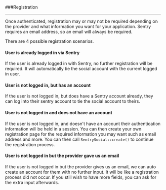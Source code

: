 ###Registration

----------

Once authenticated, registration may or may not be required depending on the provider and what information you want for your application.  Sentry requires an email address, so an email will always be required.

There are 4 possible registration scenarios.

#### User is already logged in via Sentry

If the user is already logged in with Sentry, no further registration will be required.  It will automatically tie the social account with the current logged in user.

#### User is not logged in, but has an account

If the user is not logged in, but does have a Sentry account already, they can log into their sentry account to tie the social account to theirs.

#### User is not logged in and does not have an account

If the user is not logged in, and doesn't have an account their authentication information will be held in a session.  You can then create your own registration page for the required information you may want such as email address and more.  You can then call `SentrySocial::create()` to continue the registration process.

#### User is not logged in but the provider gave us an email

If the user is not logged in but the provider gives us an email, we can auto create an account for them with no further input.  It will be like a registration process did not occur.  If you still wish to have more fields, you can ask for the extra input afterwards.